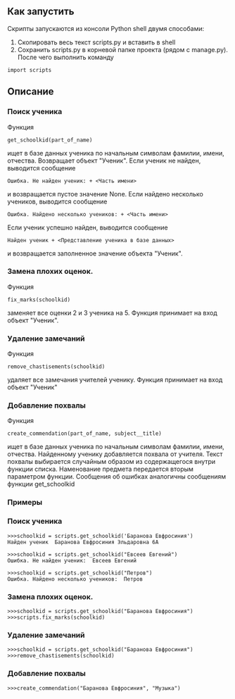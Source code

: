 ## Как запустить
Скрипты запускаются из консоли Python shell двумя способами:
1. Скопировать весь текст scripts.py и вставить в shell
2. Сохранить scripts.py в корневой папке проекта (рядом с manage.py). После чего выполнить команду
```
import scripts
```
## Описание
### Поиск ученика
Функция
```
get_schoolkid(part_of_name)
```
ищет в базе данных ученика по начальным символам фамилии, имени, отчества. Возвращает объект "Ученик".
Если ученик не найден, выводится сообщение 
```
Ошибка. Не найден ученик: + <Часть имени>
```
и возвращается пустое значение None.
Если найдено несколько учеников, выводится сообщение 
```
Ошибка. Найдено несколько учеников: + <Часть имени>
```
Если ученик успешно найден, выводится сообщение 
```
Найден ученик + <Представление ученика в базе данных>
```
и возвращается заполненное значение объекта "Ученик".
### Замена плохих оценок.
Функция
```
fix_marks(schoolkid)
```
заменяет все оценки 2 и 3 ученика на 5. Функция принимает на вход объект "Ученик".

### Удаление замечаний
Функция
```
remove_chastisements(schoolkid)
```
удаляет все замечания учителей ученику. Функция принимает на вход объект "Ученик"
### Добавление похвалы
Функция
```
create_commendation(part_of_name, subject__title)
```
ищет в базе данных ученика по начальным символам фамилии, имени, отчества. Найденному ученику добавляется похвала от учителя. Текст похвалы выбирается случайным образом из содержащегося внутри функции списка. Наменование предмета передается вторым параметром функции.
Сообщения об ошибках аналогичны сообщениям функции get_schoolkid
### Примеры
### Поиск ученика
```
>>>schoolkid = scripts.get_schoolkid('Баранова Евфросиния')
Найден ученик  Баранова Евфросиния Эльдаровна 6А

>>>schoolkid = scripts.get_schoolkid("Евсеев Евгений") 
Ошибка. Не найден ученик:  Евсеев Евгений

>>>schoolkid = scripts.get_schoolkid("Петров")         
Ошибка. Найдено несколько учеников:  Петров
```
### Замена плохих оценок.
```
>>>schoolkid = scripts.get_schoolkid("Баранова Евфросиния")
>>>scripts.fix_marks(schoolkid)
```

### Удаление замечаний
```
>>>schoolkid = scripts.get_schoolkid("Баранова Евфросиния")
>>>remove_chastisements(schoolkid)
```
### Добавление похвалы
```
>>>create_commendation("Баранова Евфросиния", "Музыка")
```
